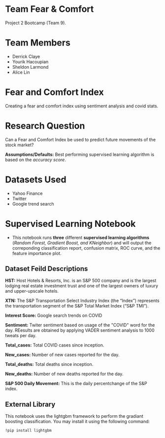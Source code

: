 # Team Fear & Comfort

Project 2 Bootcamp (Team 9). 

# Team Members

- Derrick Claye
- Yourik Hacoupian
- Sheldon Larmond
- Alice Lin

# Fear and Comfort Index
Creating a fear and comfort index using sentiment analysis and covid stats. 
 

# Research Question

Can a Fear and Comfort Index be used to predict future movements of the stock market?

**Assumptions/Defaults:** Best performing supervised learning algorithm is based on the *accuracy score*. 

# Datasets Used

- Yahoo Finance 
- Twitter 
- Google trend search 

# Supervised Learning Notebook

* This notebook runs **three** different **supervised learning algorithms** (*Random Forest, Gradient Boost, and KNeighbor*) and will output the correponding classification report, confusion matrix, ROC curve, and the feature importance plot. 

## Dataset Feild Descriptions

**HST:** Host Hotels & Resorts, Inc. is an S&P 500 company and is the largest lodging real estate investment trust and one of the largest owners of luxury and upper-upscale hotels. 

**XTN:** The S&P Transportation Select Industry Index (the “Index”) represents the transportation segment of the S&P Total Market Index (“S&P TMI”).

**Interest Score:** Google search trends on COVID

**Sentiment:** Twiter sentiment based on usage of the "COVID" word for the day. REesults are obtained by applying VADER sentiment analysis to 1000 tweats per day.

**Total_cases:** Total COVID cases since inception. 

**New_cases:** Number of new cases reported for the day.

**Total_deaths:** Total deaths since inception. 

**New_deaths:** Number of new deaths reported for the day. 

**S&P 500 Daily Movement:** This is the daily percentchange of the S&P index. 

## External Library

This notebook uses the lightgbm framework to perform the gradiant boosting classification. You may install it using the following command:

```!pip install lightgbm```